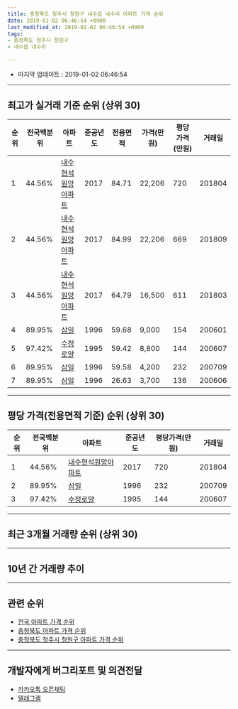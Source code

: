 ```yaml
---
title: 충청북도 청주시 청원구 내수읍 내수리 아파트 가격 순위
date: 2019-01-02 06:46:54 +0900
last_modified_at: 2019-01-02 06:46:54 +0900
tags:
- 충청북도 청주시 청원구
- 내수읍 내수리

---
```


* 마지막 업데이트 : 2019-01-02 06:46:54

---

## 최고가 실거래 기준 순위 (상위 30)


|순위|전국백분위|아파트|준공년도|전용면적|가격(만원)|평당가격(만원)|거래일|
|---|---|---|---|---|---|---|---|
|1|44.56%|[내수현석원앙아파트](https://search.naver.com/search.naver?query=%EC%B6%A9%EC%B2%AD%EB%B6%81%EB%8F%84+%EC%B2%AD%EC%A3%BC%EC%8B%9C+%EC%B2%AD%EC%9B%90%EA%B5%AC+%EB%82%B4%EC%88%98%EC%9D%8D+%EB%82%B4%EC%88%98%EB%A6%AC+%EB%82%B4%EC%88%98%ED%98%84%EC%84%9D%EC%9B%90%EC%95%99%EC%95%84%ED%8C%8C%ED%8A%B8)|2017|84.71|22,206|720|201804|
|2|44.56%|[내수현석원앙아파트](https://search.naver.com/search.naver?query=%EC%B6%A9%EC%B2%AD%EB%B6%81%EB%8F%84+%EC%B2%AD%EC%A3%BC%EC%8B%9C+%EC%B2%AD%EC%9B%90%EA%B5%AC+%EB%82%B4%EC%88%98%EC%9D%8D+%EB%82%B4%EC%88%98%EB%A6%AC+%EB%82%B4%EC%88%98%ED%98%84%EC%84%9D%EC%9B%90%EC%95%99%EC%95%84%ED%8C%8C%ED%8A%B8)|2017|84.99|22,206|669|201809|
|3|44.56%|[내수현석원앙아파트](https://search.naver.com/search.naver?query=%EC%B6%A9%EC%B2%AD%EB%B6%81%EB%8F%84+%EC%B2%AD%EC%A3%BC%EC%8B%9C+%EC%B2%AD%EC%9B%90%EA%B5%AC+%EB%82%B4%EC%88%98%EC%9D%8D+%EB%82%B4%EC%88%98%EB%A6%AC+%EB%82%B4%EC%88%98%ED%98%84%EC%84%9D%EC%9B%90%EC%95%99%EC%95%84%ED%8C%8C%ED%8A%B8)|2017|64.79|16,500|611|201803|
|4|89.95%|[삼일](https://search.naver.com/search.naver?query=%EC%B6%A9%EC%B2%AD%EB%B6%81%EB%8F%84+%EC%B2%AD%EC%A3%BC%EC%8B%9C+%EC%B2%AD%EC%9B%90%EA%B5%AC+%EB%82%B4%EC%88%98%EC%9D%8D+%EB%82%B4%EC%88%98%EB%A6%AC+%EC%82%BC%EC%9D%BC)|1996|59.68|9,000|154|200601|
|5|97.42%|[수정로얄](https://search.naver.com/search.naver?query=%EC%B6%A9%EC%B2%AD%EB%B6%81%EB%8F%84+%EC%B2%AD%EC%A3%BC%EC%8B%9C+%EC%B2%AD%EC%9B%90%EA%B5%AC+%EB%82%B4%EC%88%98%EC%9D%8D+%EB%82%B4%EC%88%98%EB%A6%AC+%EC%88%98%EC%A0%95%EB%A1%9C%EC%96%84)|1995|59.42|8,800|144|200607|
|6|89.95%|[삼일](https://search.naver.com/search.naver?query=%EC%B6%A9%EC%B2%AD%EB%B6%81%EB%8F%84+%EC%B2%AD%EC%A3%BC%EC%8B%9C+%EC%B2%AD%EC%9B%90%EA%B5%AC+%EB%82%B4%EC%88%98%EC%9D%8D+%EB%82%B4%EC%88%98%EB%A6%AC+%EC%82%BC%EC%9D%BC)|1996|59.58|4,200|232|200709|
|7|89.95%|[삼일](https://search.naver.com/search.naver?query=%EC%B6%A9%EC%B2%AD%EB%B6%81%EB%8F%84+%EC%B2%AD%EC%A3%BC%EC%8B%9C+%EC%B2%AD%EC%9B%90%EA%B5%AC+%EB%82%B4%EC%88%98%EC%9D%8D+%EB%82%B4%EC%88%98%EB%A6%AC+%EC%82%BC%EC%9D%BC)|1996|26.63|3,700|136|200606|


---

## 평당 가격(전용면적 기준) 순위 (상위 30)


|순위|전국백분위|아파트|준공년도|평당가격(만원)|거래일|
|---|---|---|---|---|---|
|1|44.56%|[내수현석원앙아파트](https://search.naver.com/search.naver?query=%EC%B6%A9%EC%B2%AD%EB%B6%81%EB%8F%84+%EC%B2%AD%EC%A3%BC%EC%8B%9C+%EC%B2%AD%EC%9B%90%EA%B5%AC+%EB%82%B4%EC%88%98%EC%9D%8D+%EB%82%B4%EC%88%98%EB%A6%AC+%EB%82%B4%EC%88%98%ED%98%84%EC%84%9D%EC%9B%90%EC%95%99%EC%95%84%ED%8C%8C%ED%8A%B8)|2017|720|201804|
|2|89.95%|[삼일](https://search.naver.com/search.naver?query=%EC%B6%A9%EC%B2%AD%EB%B6%81%EB%8F%84+%EC%B2%AD%EC%A3%BC%EC%8B%9C+%EC%B2%AD%EC%9B%90%EA%B5%AC+%EB%82%B4%EC%88%98%EC%9D%8D+%EB%82%B4%EC%88%98%EB%A6%AC+%EC%82%BC%EC%9D%BC)|1996|232|200709|
|3|97.42%|[수정로얄](https://search.naver.com/search.naver?query=%EC%B6%A9%EC%B2%AD%EB%B6%81%EB%8F%84+%EC%B2%AD%EC%A3%BC%EC%8B%9C+%EC%B2%AD%EC%9B%90%EA%B5%AC+%EB%82%B4%EC%88%98%EC%9D%8D+%EB%82%B4%EC%88%98%EB%A6%AC+%EC%88%98%EC%A0%95%EB%A1%9C%EC%96%84)|1995|144|200607|


---

## 최근 3개월 거래량 순위 (상위 30)


<div style="width:100%;">
    <canvas id="deal_count_ranking" height="250"></canvas>
</div>


<script>
new Chart(document.getElementById("deal_count_ranking"), {
    type: 'horizontalBar',
    data: {
        labels: ['삼일', '내수현석원앙아파트'],
        datasets: [{
            label: '실거래 수',
            data: [6, 3],
            borderColor: "rgba(255, 0, 128, 1)",
            backgroundColor: "rgba(255, 0, 128, 0.5)",
            fill: false,
        }]
    },
    options: {
        responsive: true,
        title: {
            display: true,
            text: '최근 3개월 거래량 순위'
        },
        tooltips: {
            mode: 'index',
            intersect: false,
            callbacks: {
                title: function(tooltipItems, data) {
                    return "실거래 수:";
                },
                label: function(tooltipItem, data) {
                    return data.labels[tooltipItem.index] + ": " + tooltipItem.xLabel;
                }
            }
        },
        hover: {
            mode: 'nearest',
            intersect: true
        },
        scales: {
            xAxes: [{
                display: true,
                scaleLabel: {
                    display: true,
                    labelString: '실거래 수'
                },
                ticks: {
                    suggestedMin: 0,
                }
            }],
            yAxes: [{
                display: true,
                ticks: {
                    autoSkip: false,
                    callback: function(value, index, values) {
                        if (value.length > 15)
                            return value.substr(0, 13) + "...";
                        else
                            return value;
                    }
                },
                scaleLabel: {
                    display: false,
                }
            }]
        }
    }
});

</script>


---

## 10년 간 거래량 추이


<div style="width:100%;">
    <canvas id="deal_progress" height="250"></canvas>
</div>

<script>
new Chart(document.getElementById("deal_progress"), {
    type: 'line',
    data: {
        labels: ['200901','200902','200903','200904','200905','200906','200907','200908','200909','200910','200911','200912','201001','201002','201003','201004','201005','201006','201007','201008','201009','201010','201011','201012','201101','201102','201103','201104','201105','201106','201107','201108','201109','201110','201111','201112','201201','201202','201203','201204','201205','201206','201207','201208','201209','201210','201211','201212','201301','201302','201303','201304','201305','201306','201307','201308','201309','201310','201311','201312','201401','201402','201403','201404','201405','201406','201407','201408','201409','201410','201411','201412','201501','201502','201503','201504','201505','201506','201507','201508','201509','201510','201511','201512','201601','201602','201603','201604','201605','201606','201607','201608','201609','201610','201611','201612','201701','201702','201703','201704','201705','201706','201707','201708','201709','201710','201711','201712','201801','201802','201803','201804','201805','201806','201807','201808','201809','201810','201811','201812','201901'],
        datasets: [{
            label: '실거래 수',
            pointRadius: 1,
            data: [2, 7, 13, 8, 7, 1, 7, 8, 8, 5, 7, 4, 4, 11, 6, 4, 7, 4, 8, 7, 7, 15, 7, 7, 4, 8, 10, 5, 8, 6, 9, 7, 10, 7, 9, 4, 9, 12, 10, 5, 7, 6, 4, 6, 3, 6, 7, 3, 0, 4, 5, 7, 19, 3, 8, 6, 6, 9, 8, 8, 10, 10, 8, 5, 3, 7, 8, 6, 5, 11, 4, 4, 8, 5, 10, 5, 6, 7, 8, 5, 3, 3, 5, 4, 3, 2, 6, 4, 3, 7, 4, 8, 10, 2, 3, 3, 2, 23, 18, 4, 4, 12, 5, 4, 8, 2, 4, 6, 2, 0, 7, 5, 4, 10, 5, 2, 7, 4, 8, 1, 0],
            borderColor: "rgba(255, 201, 14, 1)",
            backgroundColor: "rgba(255, 201, 14, 0.5)",
            fill: true,
        }]
    },
    options: {
        responsive: true,
        title: {
            display: true,
            text: '10년간 거래량 추이'
        },
        tooltips: {
            mode: 'index',
            intersect: false,
        },
        hover: {
            mode: 'nearest',
            intersect: true
        },
        scales: {
            xAxes: [{
                display: true,
                scaleLabel: {
                    display: true,
                    labelString: '년/월'
                }
            }],
            yAxes: [{
                display: true,
                ticks: {
                    suggestedMin: 0,
                },
                scaleLabel: {
                    display: true,
                    labelString: '실거래 수'
                }
            }]
        }
    }
});

</script>


---

## 관련 순위

- [전국 아파트 가격 순위](https://inasie.github.io/apt-ranking/전국)
- [충청북도 아파트 가격 순위](https://inasie.github.io/apt-ranking/충청북도)
- [충청북도 청주시 청원구 아파트 가격 순위](https://inasie.github.io/apt-ranking/충청북도-청주시-청원구)


---

## 개발자에게 버그리포트 및 의견전달

- [카카오톡 오픈채팅](https://open.kakao.com/o/gLJUAP4)
- [텔레그램](https://t.me/inasie)

